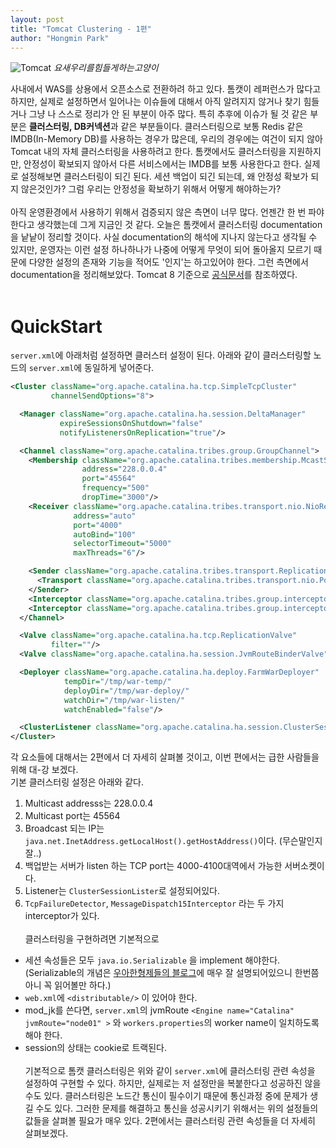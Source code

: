 ```yaml
---
layout: post
title: "Tomcat Clustering - 1편"
author: "Hongmin Park"
---
```

![Tomcat](https://upload.wikimedia.org/wikipedia/commons/thumb/7/7b/Tomcat-logo.svg/200px-Tomcat-logo.svg.png)
_요새우리를힘들게하는고양이_

사내에서 WAS를 상용에서 오픈소스로 전환하려 하고 있다. 톰캣이 레퍼런스가 많다고 하지만, 
실제로 설정하면서 일어나는 이슈들에 대해서 아직 알려지지 않거나 찾기 힘들거나 그냥 나 스스로 정리가 안 된 부분이 아주 많다.
특히 추후에 이슈가 될 것 같은 부분은 **클러스터링, DB커넥션**과 같은 부분들이다. 
클러스터링으로 보통 Redis 같은 IMDB(In-Memory DB)를 사용하는 경우가 많은데, 우리의 경우에는 여건이 되지 않아
Tomcat 내의 자체 클러스터링을 사용하려고 한다. 톰캣에서도 클러스터링을 지원하지만, 안정성이 확보되지 않아서 
다른 서비스에서는 IMDB를 보통 사용한다고 한다. 
실제로 설정해보면 클러스터링이 되긴 된다. 세션 백업이 되긴 되는데, 왜 안정성 확보가 되지 않은것인가? 
그럼 우리는 안정성을 확보하기 위해서 어떻게 해야하는가?<br><br>
아직 운영환경에서 사용하기 위해서 검증되지 않은 측면이 너무 많다. 언젠간 한 번 파야한다고 생각했는데 그게 지금인 것 같다.
오늘은 톰캣에서 클러스터링 documentation을 낱낱이 정리할 것이다. 
사실 documentation의 해석에 지나지 않는다고 생각될 수 있지만, 운영자는 이런 설정 하나하나가 나중에 
어떻게 무엇이 되어 돌아올지 모르기 때문에 다양한 설정의 존재와 기능을 적어도 '인지'는 하고있어야 한다. 
그런 측면에서 documentation을 정리해보았다.
Tomcat 8 기준으로 [공식문서](https://tomcat.apache.org/tomcat-8.0-doc/cluster-howto.html)를 참조하였다.
<br><br>

# QuickStart
`server.xml`에 아래처럼 설정하면 클러스터 설정이 된다. 아래와 같이 클러스터링할 노드의 `server.xml`에 동일하게 넣어준다.
```xml
<Cluster className="org.apache.catalina.ha.tcp.SimpleTcpCluster"
         channelSendOptions="8">

  <Manager className="org.apache.catalina.ha.session.DeltaManager"
           expireSessionsOnShutdown="false"
           notifyListenersOnReplication="true"/>

  <Channel className="org.apache.catalina.tribes.group.GroupChannel">
    <Membership className="org.apache.catalina.tribes.membership.McastService"
                address="228.0.0.4"
                port="45564"
                frequency="500"
                dropTime="3000"/>
    <Receiver className="org.apache.catalina.tribes.transport.nio.NioReceiver"
              address="auto"
              port="4000"
              autoBind="100"
              selectorTimeout="5000"
              maxThreads="6"/>

    <Sender className="org.apache.catalina.tribes.transport.ReplicationTransmitter">
      <Transport className="org.apache.catalina.tribes.transport.nio.PooledParallelSender"/>
    </Sender>
    <Interceptor className="org.apache.catalina.tribes.group.interceptors.TcpFailureDetector"/>
    <Interceptor className="org.apache.catalina.tribes.group.interceptors.MessageDispatch15Interceptor"/>
  </Channel>

  <Valve className="org.apache.catalina.ha.tcp.ReplicationValve"
         filter=""/>
  <Valve className="org.apache.catalina.ha.session.JvmRouteBinderValve"/>

  <Deployer className="org.apache.catalina.ha.deploy.FarmWarDeployer"
            tempDir="/tmp/war-temp/"
            deployDir="/tmp/war-deploy/"
            watchDir="/tmp/war-listen/"
            watchEnabled="false"/>

  <ClusterListener className="org.apache.catalina.ha.session.ClusterSessionListener"/>
</Cluster>
```
각 요소들에 대해서는 2편에서 더 자세히 살펴볼 것이고, 이번 편에서는 급한 사람들을 위해 대-강 보겠다.<br>
기본 클러스터링 설정은 아래와 같다. 
1. Multicast addresss는 228.0.0.4
2. Multicast port는 45564
3. Broadcast 되는 IP는 `java.net.InetAddress.getLocalHost().getHostAddress()`이다. (무슨말인지 잘..)
4. 백업받는 서버가 listen 하는 TCP port는 4000-4100대역에서 가능한 서버소켓이다.
5. Listener는 `ClusterSessionLister`로 설정되어있다.
6. `TcpFailureDetector`, `MessageDispatch15Interceptor` 라는 두 가지 interceptor가 있다.
<br><br>
클러스터링을 구현하려면 기본적으로
- 세션 속성들은 모두 `java.io.Serializable` 을 implement 해야한다. 
(Serializable의 개념은 [우아한형제들의 블로그](http://woowabros.github.io/experience/2017/10/17/java-serialize.html)에 매우 잘 설명되어있으니 한번쯤 아니 꼭 읽어볼만 하다.)
- `web.xml`에 `<distributable/>` 이 있어야 한다.
- mod_jk를 쓴다면, `server.xml`의 jvmRoute `<Engine name="Catalina" jvmRoute="node01" >` 와 `workers.properties`의 worker name이 일치하도록 해야 한다.
- session의 상태는 cookie로 트랙된다.
<br><br>
기본적으로 톰캣 클러스터링은 위와 같이 `server.xml`에 클러스터링 관련 속성을 설정하여 구현할 수 있다. 
하지만, 실제로는 저 설정만을 복붙한다고 성공하진 않을 수도 있다. 클러스터링은 노드간 통신이 필수이기 때문에
통신과정 중에 문제가 생길 수도 있다. 그러한 문제를 해결하고 통신을 성공시키기 위해서는 위의 설정들의 값들을 살펴볼 필요가 매우 있다.
2편에서는 클러스터링 관련 속성들을 더 자세히 살펴보겠다. 


